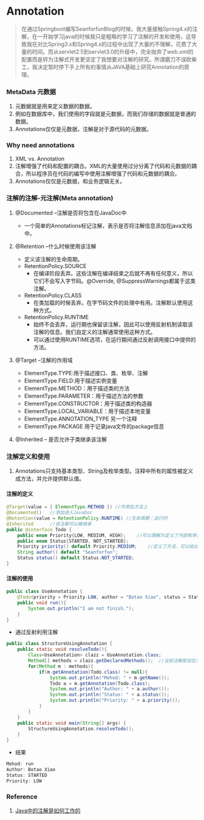 # Annotation
>在通过Springboot编写SeanforfunBlog的时候，我大量接触Spring4.x的注解，在一开始学习java的时候我只是粗略的学习了注解的开发和使用，这导致我在对比Spring3.x和Spring4.x的过程中出现了大量的不理解，花费了大量的时间。而从servlet2.5到servlet3.0的升级中，完全抛弃了web.xml的配置而是转为注解式开发更坚定了我想要对注解的研究。所谓磨刀不误砍柴工，我决定暂时停下手上所有的事情从JAVA基础上研究Annotation的原理。

### MetaData 元数据
1. 元数据就是用来定义数据的数据。
2. 例如在数据库中，我们使用的字段就是元数据，而我们存储的数据就是普通的数据。
3. Annotations仅仅是元数据，注解是对于源代码的元数据。

### Why need annotations
1. XML vs. Annotation
2. 注解增强了代码和配置的耦合。XML的大量使用过分分离了代码和元数据的耦合，所以程序员在代码的编写中使用注解增强了代码和元数据的耦合。
3. Annotations仅仅是元数据，和业务逻辑无关。

### 注解的注解-元注解(Meta annotation)
1. @Documented –注解是否将包含在JavaDoc中
	* 一个简单的Annotations标记注解，表示是否将注解信息添加在java文档中。

2. @Retention –什么时候使用该注解
	* 定义该注解的生命周期。
	* RetentionPolicy.SOURCE
		* 在编译阶段丢弃。这些注解在编译结束之后就不再有任何意义，所以它们不会写入字节码。@Override, @SuppressWarnings都属于这类注解。
	* RetentionPolicy.CLASS
		* 在类加载的时候丢弃。在字节码文件的处理中有用。注解默认使用这种方式。
	* RetentionPolicy.RUNTIME
		* 始终不会丢弃，运行期也保留该注解，因此可以使用反射机制读取该注解的信息。我们自定义的注解通常使用这种方式。
		* 可以通过使用RUNTIME选项，在运行期间通过反射调用接口中提供的方法。

3. @Target –注解的作用域
	* ElementType.TYPE:用于描述接口、类、枚举、注解
	* ElementType.FIELD:用于描述实例变量
	* ElementType.METHOD：用于描述类的方法
	* ElementType.PARAMETER：用于描述方法的参数
	* ElementType.CONSTRUCTOR：用于描述类的构造器
	* ElementType.LOCAL_VARIABLE：用于描述本地变量
	* ElementType.ANNOTATION_TYPE 另一个注释
	* ElementType.PACKAGE 用于记录java文件的package信息

4. @Inherited – 是否允许子类继承该注解

### 注解定义和使用
1. Annotations只支持基本类型、String及枚举类型。注释中所有的属性被定义成方法，并允许提供默认值。

#### 注解的定义
```Java
@Target(value = { ElementType.METHOD })	//作用在方法上
@Documented()	//添加进入JavaDoc
@Retention(value = RetentionPolicy.RUNTIME)	//生命周期：运行时
@Inherited		//该注解可以被继承
public @interface Todo {
	public enum Priority{LOW, MEDIUM, HIGH};	//可以理解为定义了内部枚举类
	public enum Status{STARTED, NOT_STARTED};
	Priority priority() default Priority.MEDIUM;	//定义了方法，可以给出默认的返回值。
	String author() default "Seanforfun";
	Status status() default Status.NOT_STARTED;
}
```

#### 注解的使用
```Java
public class UseAnnotation {
	@Todo(priority = Priority.LOW, author = "Botao Xiao", status = Status.STARTED)
	public void run(){
		System.out.println("I am not finish.");
	}
}
```

* 通过反射利用注解

```Java
public class StructureUsingAnnotation {
	public static void resolveTodo(){
		Class<UseAnnotation> clazz = UseAnnotation.class;
		Method[] methods = clazz.getDeclaredMethods();	//当前注解是加在方法上的，所以通过反射读取方法，再从方法上读取注解的信息。
		for(Method m : methods){
			if(m.getAnnotation(Todo.class) != null){
				System.out.println("Mehod: " + m.getName());
				Todo a = m.getAnnotation(Todo.class);
				System.out.println("Author: " + a.author());
				System.out.println("Status: " + a.status());
				System.out.println("Priority: " + a.priority());
			}
		}
	}
	public static void main(String[] args) {
		StructureUsingAnnotation.resolveTodo();
	}
}
```

* 结果

```Java
Mehod: run
Author: Botao Xiao
Status: STARTED
Priority: LOW
```

### Reference
1. [Java中的注解是如何工作的](http://www.importnew.com/10294.html)
